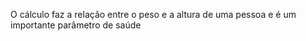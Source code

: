 
O cálculo faz a relação entre o peso e a altura de uma pessoa e é um importante parâmetro de saúde
